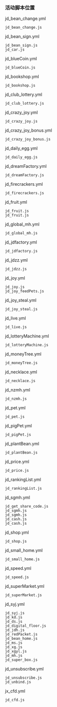 ### 活动脚本位置
jd_bean_change.yml
```
jd_bean_change.js
```
jd_bean_sign.yml
```
jd_bean_sign.js
jd_car.js
```
jd_blueCoin.yml
```
jd_blueCoin.js
```
jd_bookshop.yml
```
jd_bookshop.js
```
jd_club_lottery.yml
```
jd_club_lottery.js
```
jd_crazy_joy.yml
```
jd_crazy_joy.js
```
jd_crazy_joy_bonus.yml
```
jd_crazy_joy_bonus.js
```
jd_daily_egg.yml
```
jd_daily_egg.js
```
jd_dreamFactory.yml
```
jd_dreamFactory.js
```
jd_firecrackers.yml
```
jd_firecrackers.js
```
jd_fruit.yml
```
jd_fruit.js
jd_fruit.js
```
jd_global_mh.yml
```
jd_global_mh.js
```
jd_jdfactory.yml
```
jd_jdfactory.js
```
jd_jdzz.yml
```
jd_jdzz.js
```
jd_joy.yml
```
jd_joy.js
jd_joy_feedPets.js
```
jd_joy_steal.yml
```
jd_joy_steal.js
```
jd_live.yml
```
jd_live.js
```
jd_lotteryMachine.yml
```
jd_lotteryMachine.js
```
jd_moneyTree.yml
```
jd_moneyTree.js
```
jd_necklace.yml
```
jd_necklace.js
```
jd_nzmh.yml
```
jd_nzmh.js
```
jd_pet.yml
```
jd_pet.js
```
jd_pigPet.yml
```
jd_pigPet.js
```
jd_plantBean.yml
```
jd_plantBean.js
```
jd_price.yml
```
jd_price.js
```
jd_rankingList.yml
```
jd_rankingList.js
```
jd_sgmh.yml
```
jd_get_share_code.js
jd_sgmh.js
jd_sgmh.js
jd_cash.js
jd_cash.js
```
jd_shop.yml
```
jd_shop.js
```
jd_small_home.yml
```
jd_small_home.js
```
jd_speed.yml
```
jd_speed.js
```
jd_superMarket.yml
```
jd_superMarket.js
```
jd_syj.yml
```
jd_syj.js
jd_kd.js
jd_ds.js
jd_digital_floor.js
jd_jdh.js
jd_redPacket.js
jd_bean_home.js
jd_ms.js
jd_xg.js
jd_xgyl.js
jd_mh.js
jd_super_box.js
```
jd_unsubscribe.yml
```
jd_unsubscribe.js
jd_unbind.js
```
jx_cfd.yml
```
jd_cfd.js
```
